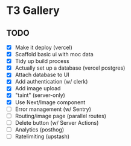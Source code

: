 # T3 Gallery

## TODO

- [x] Make it deploy (vercel)
- [x] Scaffold basic ui with moc data
- [x] Tidy up build process
- [x] Actually set up a database (vercel postgres)
- [x] Attach database to UI
- [x] Add authentication (w/ clerk)
- [x] Add image upload
- [x] "taint" (server-only)
- [x] Use Next/Image component
- [ ] Error management (w/ Sentry)
- [ ] Routing/image page (parallel routes)
- [ ] Delete button (w/ Server Actions)
- [ ] Analytics (posthog)
- [ ] Ratelimiting (upstash)
